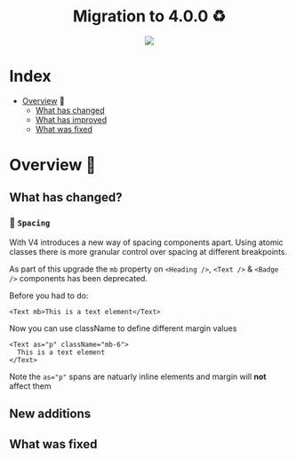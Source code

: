 <h1 align="center"> Migration to 4.0.0 ♻️</h1>

<div align="center"><img src="https://media.giphy.com/media/lpt5YA1gY68yhJjGpm/giphy.gif" align="center" /></div>

# Index

- [Overview](#overview) 🔭
  - [What has changed](#what-has-changed)
  - [What has improved](#new-additions)
  - [What was fixed](#what-was-fixed)

# Overview 🔭

## What has changed?

### 📐 `Spacing`

With V4 introduces a new way of spacing components apart. Using atomic classes there is more granular control over spacing at different breakpoints.

As part of this upgrade the `mb` property on `<Heading />`, `<Text />` & `<Badge />` components has been deprecated.

Before you had to do:

```tsx static
<Text mb>This is a text element</Text>
```

Now you can use className to define different margin values

```tsx static
<Text as="p" className="mb-6">
  This is a text element
</Text>
```

Note the `as="p"` spans are natuarly inline elements and margin will **not** affect them

## New additions

## What was fixed
